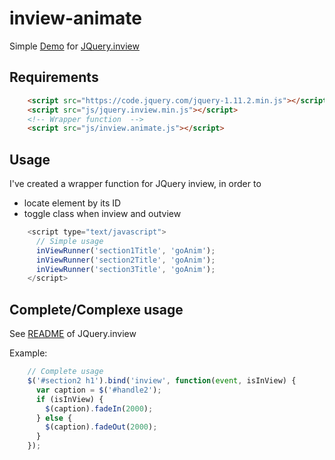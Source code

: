 # inview-animate
Simple [Demo](http://yanshuoh.github.io/inview-animate/) for [JQuery.inview](https://github.com/protonet/jquery.inview)
## Requirements
```html
    <script src="https://code.jquery.com/jquery-1.11.2.min.js"></script>
    <script src="js/jquery.inview.min.js"></script>
    <!-- Wrapper function  -->
    <script src="js/inview.animate.js"></script>
```
## Usage
I've created a wrapper function for JQuery inview, in order to 
* locate element by its ID
* toggle class when inview and outview
```javascript
    <script type="text/javascript">
      // Simple usage
      inViewRunner('section1Title', 'goAnim');
      inViewRunner('section2Title', 'goAnim');
      inViewRunner('section3Title', 'goAnim');
    </script>
```

## Complete/Complexe usage
See [README](https://github.com/protonet/jquery.inview/blob/master/README.textile) of JQuery.inview

Example:
```javascript
    // Complete usage
    $('#section2 h1').bind('inview', function(event, isInView) {
      var caption = $('#handle2');
      if (isInView) {
        $(caption).fadeIn(2000);
      } else {
        $(caption).fadeOut(2000);
      }
    });
```
